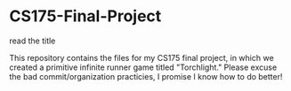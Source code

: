 # CS175-Final-Project
read the title


This repository contains the files for my CS175 final project, in which we created a primitive infinite runner game titled "Torchlight." 
Please excuse the bad commit/organization practicies, I promise I know how to do better!
